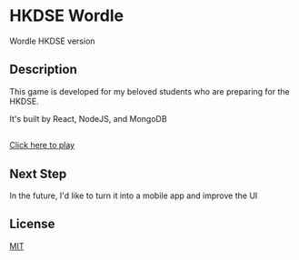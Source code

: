 # HKDSE Wordle

Wordle HKDSE version

## Description

This game is developed for my beloved students who are preparing for the HKDSE.

It's built by React, NodeJS, and MongoDB

##
[Click here to play](http://www.hkdsewordle.com/)

## Next Step
In the future, I'd like to turn it into a mobile app and improve the UI


## License
[MIT](https://choosealicense.com/licenses/mit/)
